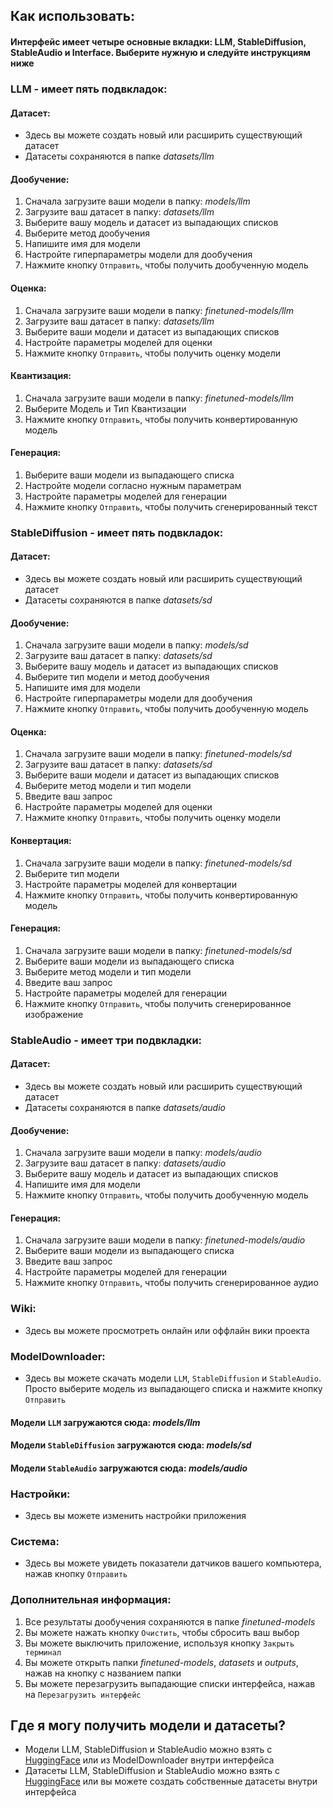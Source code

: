 ## Как использовать:

#### Интерфейс имеет четыре основные вкладки: LLM, StableDiffusion, StableAudio и Interface. Выберите нужную и следуйте инструкциям ниже

### LLM - имеет пять подвкладок:

#### Датасет:

* Здесь вы можете создать новый или расширить существующий датасет
* Датасеты сохраняются в папке *datasets/llm*

#### Дообучение:

1) Сначала загрузите ваши модели в папку: *models/llm*
2) Загрузите ваш датасет в папку: *datasets/llm*
3) Выберите вашу модель и датасет из выпадающих списков
4) Выберите метод дообучения
5) Напишите имя для модели
6) Настройте гиперпараметры модели для дообучения
7) Нажмите кнопку `Отправить`, чтобы получить дообученную модель

#### Оценка:

1) Сначала загрузите ваши модели в папку: *finetuned-models/llm*
2) Загрузите ваш датасет в папку: *datasets/llm*
3) Выберите ваши модели и датасет из выпадающих списков
4) Настройте параметры моделей для оценки
5) Нажмите кнопку `Отправить`, чтобы получить оценку модели

#### Квантизация:

1) Сначала загрузите ваши модели в папку: *finetuned-models/llm*
2) Выберите Модель и Тип Квантизации
3) Нажмите кнопку `Отправить`, чтобы получить конвертированную модель

#### Генерация:

1) Выберите ваши модели из выпадающего списка
2) Настройте модели согласно нужным параметрам
3) Настройте параметры моделей для генерации
4) Нажмите кнопку `Отправить`, чтобы получить сгенерированный текст

### StableDiffusion - имеет пять подвкладок:

#### Датасет:

* Здесь вы можете создать новый или расширить существующий датасет
* Датасеты сохраняются в папке *datasets/sd*

#### Дообучение:

1) Сначала загрузите ваши модели в папку: *models/sd*
2) Загрузите ваш датасет в папку: *datasets/sd*
3) Выберите вашу модель и датасет из выпадающих списков
4) Выберите тип модели и метод дообучения
5) Напишите имя для модели
6) Настройте гиперпараметры модели для дообучения
7) Нажмите кнопку `Отправить`, чтобы получить дообученную модель

#### Оценка:

1) Сначала загрузите ваши модели в папку: *finetuned-models/sd*
2) Загрузите ваш датасет в папку: *datasets/sd*
3) Выберите ваши модели и датасет из выпадающих списков
4) Выберите метод модели и тип модели
5) Введите ваш запрос
6) Настройте параметры моделей для оценки
7) Нажмите кнопку `Отправить`, чтобы получить оценку модели

#### Конвертация:

1) Сначала загрузите ваши модели в папку: *finetuned-models/sd*
2) Выберите тип модели
3) Настройте параметры моделей для конвертации
4) Нажмите кнопку `Отправить`, чтобы получить конвертированную модель

#### Генерация:

1) Сначала загрузите ваши модели в папку: *finetuned-models/sd*
2) Выберите ваши модели из выпадающего списка
3) Выберите метод модели и тип модели
5) Введите ваш запрос
6) Настройте параметры моделей для генерации
7) Нажмите кнопку `Отправить`, чтобы получить сгенерированное изображение

### StableAudio - имеет три подвкладки:

#### Датасет:

* Здесь вы можете создать новый или расширить существующий датасет
* Датасеты сохраняются в папке *datasets/audio*

#### Дообучение:

1) Сначала загрузите ваши модели в папку: *models/audio*
2) Загрузите ваш датасет в папку: *datasets/audio*
3) Выберите вашу модель и датасет из выпадающих списков
4) Напишите имя для модели
5) Нажмите кнопку `Отправить`, чтобы получить дообученную модель

#### Генерация:

1) Сначала загрузите ваши модели в папку: *finetuned-models/audio*
2) Выберите ваши модели из выпадающего списка
3) Введите ваш запрос
4) Настройте параметры моделей для генерации
5) Нажмите кнопку `Отправить`, чтобы получить сгенерированное аудио

### Wiki:

* Здесь вы можете просмотреть онлайн или оффлайн вики проекта

### ModelDownloader:

* Здесь вы можете скачать модели `LLM`, `StableDiffusion` и `StableAudio`. Просто выберите модель из выпадающего списка и нажмите кнопку `Отправить`
#### Модели `LLM` загружаются сюда: *models/llm*
#### Модели `StableDiffusion` загружаются сюда: *models/sd*
#### Модели `StableAudio` загружаются сюда: *models/audio*

### Настройки:

* Здесь вы можете изменить настройки приложения

### Система:

* Здесь вы можете увидеть показатели датчиков вашего компьютера, нажав кнопку `Отправить`

### Дополнительная информация:

1) Все результаты дообучения сохраняются в папке *finetuned-models*
2) Вы можете нажать кнопку `Очистить`, чтобы сбросить ваш выбор
3) Вы можете выключить приложение, используя кнопку `Закрыть терминал`
4) Вы можете открыть папки *finetuned-models*, *datasets* и *outputs*, нажав на кнопку с названием папки
5) Вы можете перезагрузить выпадающие списки интерфейса, нажав на `Перезагрузить интерфейс`

## Где я могу получить модели и датасеты?

* Модели LLM, StableDiffusion и StableAudio можно взять с [HuggingFace](https://huggingface.co/models) или из ModelDownloader внутри интерфейса
* Датасеты LLM, StableDiffusion и StableAudio можно взять с [HuggingFace](https://huggingface.co/datasets) или вы можете создать собственные датасеты внутри интерфейса
